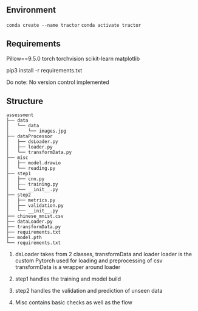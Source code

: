 ## Environment
```conda create --name tractor```
```conda activate tractor```

## Requirements
Pillow==9.5.0
torch
torchvision
scikit-learn
matplotlib

pip3 install -r requirements.txt

Do note: No version control implemented

## Structure
```
assessment
├── data
│   └── data
│       └── images.jpg
├── dataProcessor
│   ├── dsLoader.py
│   ├── loader.py
│   └── transformData.py
├── misc
│   ├── model.drawio
│   └── reading.py
├── step1
│   ├── cnn.py
│   ├── training.py
│   └── __init__.py
├── step2
│   ├── metrics.py
│   ├── validation.py
│   └── __init__.py
├── chinese_mnist.csv
├── dataLoader.py
├── transformData.py
├── requirements.txt
├── model.pth
└── requirements.txt

```

1. dsLoader takes from 2 classes, transformData and loader
loader is the custom Pytorch used for loading and preprocessing of csv
transformData is a wrapper around loader 

2. step1 handles the training and model build 

3. step2 handles the validation and prediction of unseen data

4. Misc contains basic checks as well as the flow 
